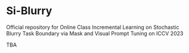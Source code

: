 # Si-Blurry
Official repository for Online Class Incremental Learning on Stochastic Blurry Task Boundary via Mask and Visual Prompt Tuning on ICCV 2023

TBA

